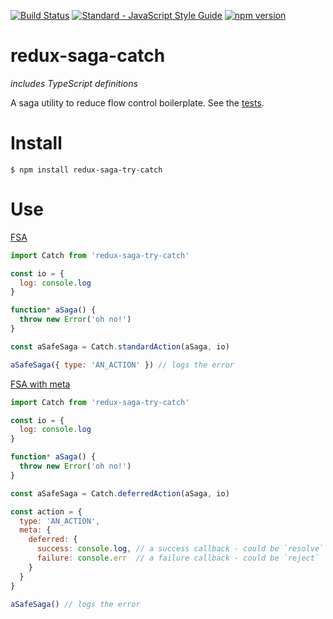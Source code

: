 [![Build Status](https://travis-ci.org/killtheliterate/redux-saga-try-catch.svg?branch=master)](https://travis-ci.org/killtheliterate/redux-saga-try-catch)
[![Standard - JavaScript Style Guide](https://img.shields.io/badge/code%20style-standard-brightgreen.svg)](http://standardjs.com/)
[![npm version](https://img.shields.io/npm/v/redux-saga-try-catch.svg)](https://www.npmjs.com/package/redux-saga-try-catch)

# redux-saga-catch

*includes TypeScript definitions*

A saga utility to reduce flow control boilerplate. See the [tests](https://github.com/killtheliterate/redux-saga-try-catch/blob/master/src/__tests__/catch.test.ts).

# Install

`$ npm install redux-saga-try-catch`

# Use

[FSA](https://github.com/redux-utilities/flux-standard-action)

```javascript
import Catch from 'redux-saga-try-catch'

const io = {
  log: console.log
}

function* aSaga() {
  throw new Error('oh no!')
}

const aSafeSaga = Catch.standardAction(aSaga, io)

aSafeSaga({ type: 'AN_ACTION' }) // logs the error
```

[FSA with meta](https://github.com/redux-utilities/flux-standard-action#meta)

```javascript
import Catch from 'redux-saga-try-catch'

const io = {
  log: console.log
}

function* aSaga() {
  throw new Error('oh no!')
}

const aSafeSaga = Catch.deferredAction(aSaga, io)

const action = { 
  type: 'AN_ACTION',
  meta: {
    deferred: { 
      success: console.log, // a success callback - could be `resolve`
      failure: console.err  // a failure callback - could be `reject`
    }
  }
}

aSafeSaga() // logs the error
```
